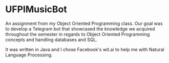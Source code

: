 # UFPIMusicBot
An assignment from my Object Oriented Programming class. Our goal was to develop a Telegram bot that showcased the knowledge we acquired throughout the semester in regards to Object Oriented Programming concepts and handling databases and SQL. 

It was written in Java and I chose Facebook's wit.ai to help me with Natural Language Processing. 
